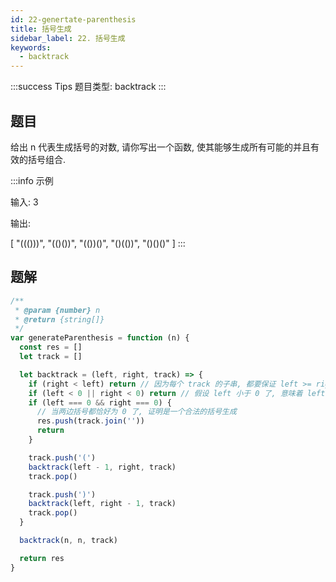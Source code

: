 ```yaml
---
id: 22-genertate-parenthesis
title: 括号生成
sidebar_label: 22. 括号生成
keywords:
  - backtrack
---
```


:::success Tips
题目类型: backtrack
:::

## 题目

给出 n 代表生成括号的对数, 请你写出一个函数, 使其能够生成所有可能的并且有效的括号组合.

:::info 示例

输入: 3

输出:

[
"((()))",
"(()())",
"(())()",
"()(())",
"()()()"
]
:::

## 题解

```ts
/**
 * @param {number} n
 * @return {string[]}
 */
var generateParenthesis = function (n) {
  const res = []
  let track = []

  let backtrack = (left, right, track) => {
    if (right < left) return // 因为每个 track 的子串, 都要保证 left >= right, 即 [剩下的 left] < [剩下的 right], 一定不符合
    if (left < 0 || right < 0) return // 假设 left 小于 0 了, 意味着 left 的数量大于 n 了, 一定不符合
    if (left === 0 && right === 0) {
      // 当两边括号都恰好为 0 了, 证明是一个合法的括号生成
      res.push(track.join(''))
      return
    }

    track.push('(')
    backtrack(left - 1, right, track)
    track.pop()

    track.push(')')
    backtrack(left, right - 1, track)
    track.pop()
  }

  backtrack(n, n, track)

  return res
}
```
